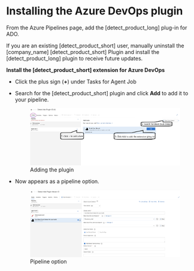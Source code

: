# Installing the Azure DevOps plugin
From the Azure Pipelines page, add the [detect_product_long] plug-in for ADO.

<note type="note">If you are an existing [detect_product_short] user, manually uninstall the [company_name] [detect_product_short] Plugin and install the [detect_product_long] plugin to receive future updates.</note>

**Install the [detect_product_short] extension for Azure DevOps**

* Click the plus sign (**+**) under Tasks for Agent Job
* Search for the [detect_product_short] plugin and click **Add** to add it to your pipeline.

   <figure>
    <img src="../azureplugin/images/installing1.png"
         alt="Adding the plugin">
    <figcaption>Adding the plugin</figcaption>
</figure>

* Now appears as a pipeline option.   

   <figure>
    <img src="../azureplugin/images/installing2.png"
         alt="Pipeline option">
    <figcaption>Pipeline option</figcaption>
</figure>
